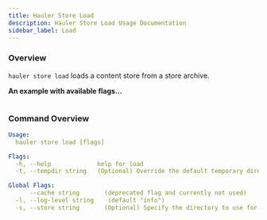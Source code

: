 ```yaml
---
title: Hauler Store Load
description: Hauler Store Load Usage Documentation
sidebar_label: Load
---
```


### Overview

`hauler store load` loads a content store from a store archive.

**An example with available flags...**

```bash

```

### Command Overview

```yaml
Usage:
  hauler store load [flags]

Flags:
  -h, --help             help for load
  -t, --tempdir string   (Optional) Override the default temporary directiory determined by the OS

Global Flags:
      --cache string       (deprecated flag and currently not used)
  -l, --log-level string    (default "info")
  -s, --store string       (Optional) Specify the directory to use for the content store (default "store")
```
